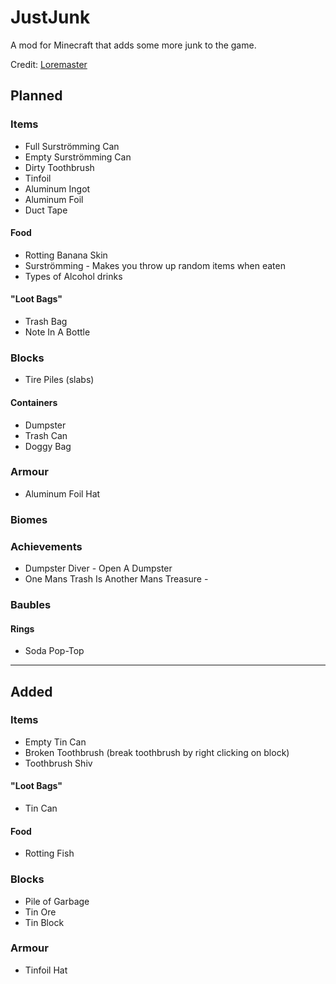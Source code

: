 # JustJunk
A mod for Minecraft that adds some more junk to the game.

Credit: [Loremaster](https://www.youtube.com/channel/UC3n-lKS-MYlunVtErgzSFZg)

## Planned

### Items
- Full Surströmming Can
- Empty Surströmming Can
- Dirty Toothbrush
- Tinfoil
- Aluminum Ingot
- Aluminum Foil
- Duct Tape

#### Food
- Rotting Banana Skin
- Surströmming - Makes you throw up random items when eaten
- Types of Alcohol drinks

#### "Loot Bags"
- Trash Bag
- Note In A Bottle

### Blocks
- Tire Piles (slabs)
#### Containers
- Dumpster
- Trash Can
- Doggy Bag

### Armour
- Aluminum Foil Hat

### Biomes

### Achievements
- Dumpster Diver - Open A Dumpster
- One Mans Trash Is Another Mans Treasure -

### Baubles
#### Rings
- Soda Pop-Top

---

## Added
### Items
- Empty Tin Can
- Broken Toothbrush (break toothbrush by right clicking on block)
- Toothbrush Shiv

#### "Loot Bags"
- Tin Can

#### Food
- Rotting Fish

### Blocks
- Pile of Garbage
- Tin Ore
- Tin Block

### Armour
- Tinfoil Hat
